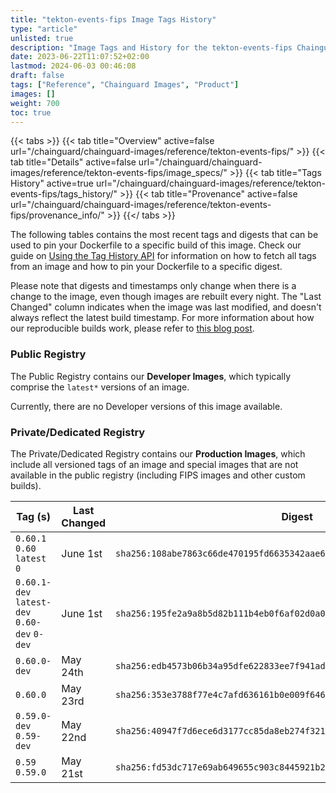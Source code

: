 ```yaml
---
title: "tekton-events-fips Image Tags History"
type: "article"
unlisted: true
description: "Image Tags and History for the tekton-events-fips Chainguard Image"
date: 2023-06-22T11:07:52+02:00
lastmod: 2024-06-03 00:46:08
draft: false
tags: ["Reference", "Chainguard Images", "Product"]
images: []
weight: 700
toc: true
---
```


{{< tabs >}}
{{< tab title="Overview" active=false url="/chainguard/chainguard-images/reference/tekton-events-fips/" >}}
{{< tab title="Details" active=false url="/chainguard/chainguard-images/reference/tekton-events-fips/image_specs/" >}}
{{< tab title="Tags History" active=true url="/chainguard/chainguard-images/reference/tekton-events-fips/tags_history/" >}}
{{< tab title="Provenance" active=false url="/chainguard/chainguard-images/reference/tekton-events-fips/provenance_info/" >}}
{{</ tabs >}}

The following tables contains the most recent tags and digests that can be used to pin your Dockerfile to a specific build of this image. Check our guide on [Using the Tag History API](/chainguard/chainguard-images/using-the-tag-history-api/) for information on how to fetch all tags from an image and how to pin your Dockerfile to a specific digest.

Please note that digests and timestamps only change when there is a change to the image, even though images are rebuilt every night. The "Last Changed" column indicates when the image was last modified, and doesn't always reflect the latest build timestamp. For more information about how our reproducible builds work, please refer to [this blog post](https://www.chainguard.dev/unchained/reproducing-chainguards-reproducible-image-builds).

### Public Registry
The Public Registry contains our **Developer Images**, which typically comprise the `latest*` versions of an image.

Currently, there are no Developer versions of this image available.

### Private/Dedicated Registry
The Private/Dedicated Registry contains our **Production Images**, which include all versioned tags of an image and special images that are not available in the public registry (including FIPS images and other custom builds).

| Tag (s)                                       | Last Changed | Digest                                                                    |
|-----------------------------------------------|--------------|---------------------------------------------------------------------------|
|  `0.60.1` `0.60` `latest` `0`                 | June 1st     | `sha256:108abe7863c66de470195fd6635342aae6af4301cfd0427c83e19678d65cd5ef` |
|  `0.60.1-dev` `latest-dev` `0.60-dev` `0-dev` | June 1st     | `sha256:195fe2a9a8b5d82b111b4eb0f6af02d0a0804492fbb58f72b25e13c6705741fc` |
|  `0.60.0-dev`                                 | May 24th     | `sha256:edb4573b06b34a95dfe622833ee7f941ad0d5d7fae00fe9532ee3fcdb48aa34b` |
|  `0.60.0`                                     | May 23rd     | `sha256:353e3788f77e4c7afd636161b0e009f64617ec12da042c2b0159b0b74a984632` |
|  `0.59.0-dev` `0.59-dev`                      | May 22nd     | `sha256:40947f7d6ece6d3177cc85da8eb274f321ffdb61155eaa09a3b95384c5337575` |
|  `0.59` `0.59.0`                              | May 21st     | `sha256:fd53dc717e69ab649655c903c8445921b268bf153d21c1d34a5a25afbf544fe7` |

